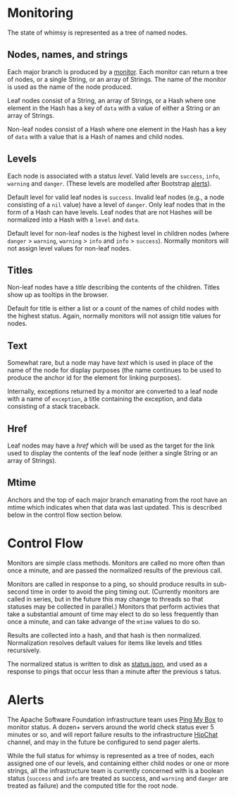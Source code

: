 Monitoring
==========

The state of whimsy is represented as a tree of named nodes.

Nodes, names, and strings
-------------------------

Each major branch is produced by a [monitor](monitors).  Each monitor can return a tree of nodes,
or a single String, or an array of Strings.  The name of the monitor is used as the name of the
node produced.

Leaf nodes consist of a String, an array of Strings, or a Hash where one element in the Hash has
a key of `data` with a value of either a String or an array of Strings.

Non-leaf nodes consist of a Hash where one element in the Hash has a key of `data` with a value
that is a Hash of names and child nodes.

Levels
------

Each node is associated with a status *level*.  Valid levels are `success`, `info`, `warning`
and `danger`.  (These levels are modelled after Bootstrap [alerts](http://getbootstrap.com/components/#alerts)).

Default level for valid leaf nodes is `success`.  Invalid leaf nodes (e.g., a node consisting
of a `nil` value) have a level of `danger`.  Only leaf nodes that in the form of a Hash can
have levels.  Leaf nodes that are not Hashes will be normalized into a Hash with a `level` and
`data`.

Default level for non-leaf nodes is the highest level in children nodes (where `danger` > `warning`,
`warning` > `info` and `info` > `success`).  Normally monitors will not assign level values for
non-leaf nodes.

Titles
------

Non-leaf nodes have a *title* describing the contents of the children.  Titles show up as tooltips in
the browser.

Default for title is either a list or a count of the names of child nodes with the highest status.
Again, normally monitors will not assign title values for nodes.

Text
----

Somewhat rare, but a node may have *text* which is used in place of the name of the node for
display purposes (the name continues to be used to produce the anchor id for the element for
linking purposes).

Internally, exceptions returned by a monitor are converted to a leaf node with a name of
`exception`, a title containing the exception, and data consisting of a stack traceback. 

Href
----

Leaf nodes may have a *href* which will be used as the target for the link used to display
the contents of the leaf node (either a single String or an array of Strings).

Mtime
-----

Anchors and the top of each major branch emanating from the root have an mtime which indicates
when that data was last updated.  This is described below in the control flow section below.

Control Flow
============

Monitors are simple class methods.  Monitors are called no more often than once a minute,
and are passed the normalized results of the previous call.

Monitors are called in response to a ping, so should produce results in sub-second time
in order to avoid the ping timing out.  (Currently monitors are called in series, but
in the future this may change to threads so that statuses may be collected in parallel.)
Monitors that perform activies that take a substantial amount of time may elect to do so
less frequently than once a minute, and can take advange of the `mtime` values to do
so.

Results are collected into a hash, and that hash is then normalized.  Normalization resolves
default values for items like levels and titles recursively.

The normalized status is written to disk as [status.json](status.json), and used as a
response to pings that occur less than a minute after the previous s tatus.

Alerts
======

The Apache Software Foundation infrastructure team uses
[Ping My Box](https://www.pingmybox.com/dashboard?location=470) to monitor status.
A dozen+ servers around the world check status ever 5 minutes or so, and will
report failure results to the infrastructure [HipChat](http://infra.chat/)
channel, and may in the future be configured to send pager alerts.

While the full status for whimsy is represented as a tree of nodes, each
assigned one of our levels, and containing either child nodes or one or
more strings, all the infrastructure team is currently concerned with
is a boolean status (`success` and `info` are treated as success, and
`warning` and `danger` are treated as failure) and the computed title
for the root node.
